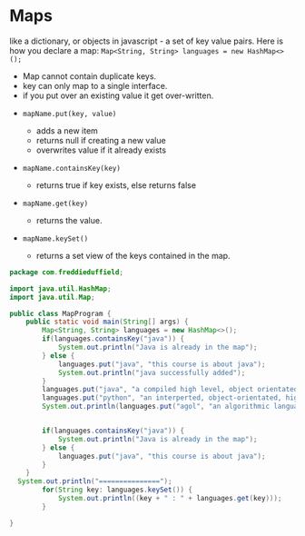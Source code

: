 # Maps

like a dictionary, or objects in javascript - a set of key value pairs. Here is how you declare a map: 
`Map<String, String> languages = new HashMap<>();`

- Map cannot contain duplicate keys.
- key can only map to a single interface.
- if you put over an existing value it get over-written. 

* `mapName.put(key, value)`
    - adds a new item
    - returns null if creating a new value
    - overwrites value if it already exists
    
* `mapName.containsKey(key)`
    - returns true if key exists, else returns false
    
* `mapName.get(key)`
    - returns the value.        

* `mapName.keySet()`
    - returns a set view of the keys contained in the map. 

```java
package com.freddieduffield;

import java.util.HashMap;
import java.util.Map;

public class MapProgram {
    public static void main(String[] args) {
        Map<String, String> languages = new HashMap<>();
        if(languages.containsKey("java")) {
            System.out.println("Java is already in the map");
        } else {
            languages.put("java", "this course is about java");
            System.out.println("java successfully added");
        }
        languages.put("java", "a compiled high level, object orientated, platform independent language");
        languages.put("python", "an interperted, object-orientated, high level programming language with dynamic semantics");
        System.out.println(languages.put("agol", "an algorithmic language"));


        if(languages.containsKey("java")) {
            System.out.println("Java is already in the map");
        } else {
            languages.put("java", "this course is about java");
        }
    }
  System.out.println("===============");
        for(String key: languages.keySet()) {
            System.out.println((key + " : " + languages.get(key)));
        }

}
```
